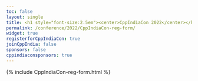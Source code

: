 ```yaml
---
toc: false
layout: single
title: <h1 style="font-size:2.5em"><center>CppIndiaCon 2022</center></h1><center><p style="font-size:0.75em">The C++ festival of India</p><center><p style="font-size:1.5em">Registration Form
permalink: /conference/2022/CppIndiaCon-reg-form/
widget: true
registerforCppIndiaCon: true
joinCppIndia: false
sponsors: false
cppindiaconsponsors: true
---
```


{% include CppIndiaCon-reg-form.html %}

<pre>















</pre>